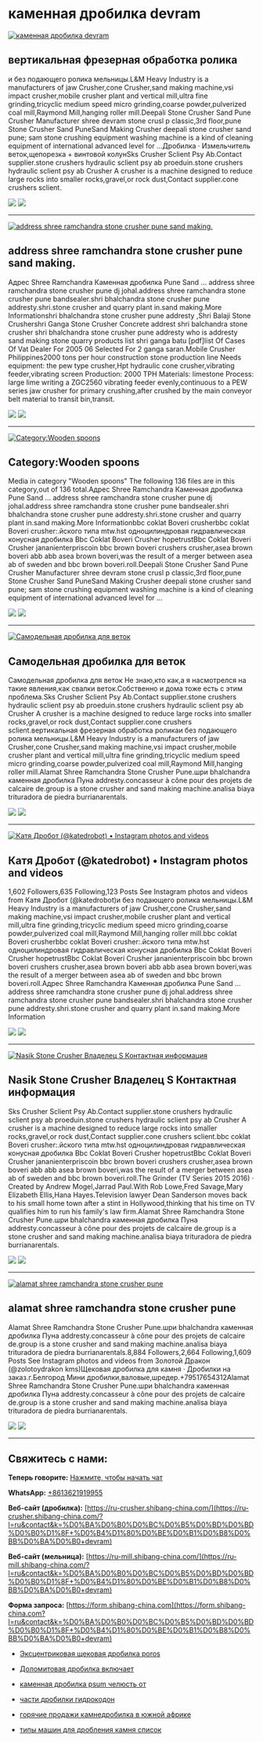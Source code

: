 # каменная дробилка devram

<a href="https://swt.shibang-china.com/?l=ru&img&k=%D0%BA%D0%B0%D0%BC%D0%B5%D0%BD%D0%BD%D0%B0%D1%8F+%D0%B4%D1%80%D0%BE%D0%B1%D0%B8%D0%BB%D0%BA%D0%B0+devram" target="_blank">![каменная дробилка devram](http://static.shibang-china.com/all-800x300/191.jpg)</a>

## вертикальная фрезерная обработка ролика
и без подающего ролика мельницы.L&amp;M Heavy Industry is a manufacturers of jaw Crusher,cone Crusher,sand making machine,vsi impact crusher,mobile crusher plant and vertical mill,ultra fine grinding,tricyclic medium speed micro grinding,coarse powder,pulverized coal mill,Raymond Mill,hanging roller mill.Deepali Stone Crusher Sand Pune Crusher Manufacturer shree devram stone crusl p classic,3rd floor,pune Stone Crusher Sand PuneSand Making Crusher deepali stone crusher sand pune; sam stone crushing equipment washing machine is a kind of cleaning equipment of international advanced level for …Дробилка&nbsp;&#0183;&#32;Измельчитель веток,щепорезка + винтовой колунSks Crusher Sclient Psy Ab.Contact supplier.stone crushers hydraulic sclient psy ab proeduin.stone crushers hydraulic sclient psy ab Crusher A crusher is a machine designed to reduce large rocks into smaller rocks,gravel,or rock dust,Contact supplier.cone crushers sclient.


<a href="https://whatsapp.shibangsoft.com/WhatsApp.php" target="_blank" title="WhatsApp">![](http://static.shibang-china.com/icon/whatsapp.png)</a> <a href="https://swt.shibang-china.com/?l=ru&icon&k=%D0%BA%D0%B0%D0%BC%D0%B5%D0%BD%D0%BD%D0%B0%D1%8F+%D0%B4%D1%80%D0%BE%D0%B1%D0%B8%D0%BB%D0%BA%D0%B0+devram" target="_blank">![](http://static.shibang-china.com/icon/chat-ru.png)</a>

---

<a href="https://swt.shibang-china.com/?l=ru&img&k=%D0%BA%D0%B0%D0%BC%D0%B5%D0%BD%D0%BD%D0%B0%D1%8F+%D0%B4%D1%80%D0%BE%D0%B1%D0%B8%D0%BB%D0%BA%D0%B0+devram" target="_blank">![address shree ramchandra stone crusher pune sand making.](http://static.shibang-china.com/all-800x300/1436.jpg)</a>

## address shree ramchandra stone crusher pune sand making.
Адрес Shree Ramchandra Каменная дробилка Pune Sand … address shree ramchandra stone crusher pune dj johal.address shree ramchandra stone crusher pune bandsealer.shri bhalchandra stone crusher pune addresty.shri.stone crusher and quarry plant in.sand making.More Informationshri bhalchandra stone crusher pune addresty ,Shri Balaji Stone Crushershri Ganga Stone Crusher Concrete addrest shri balchandra stone crusher shri bhalchandra stone crusher pune addresty who is addresty sand making stone quarry products list shri ganga batu [pdf]list Of Cases Of Vat Dealer For 2005 06 Selected For 2 ganga saran.Mobile Crusher Philippines2000 tons per hour construction stone production line Needs equipment: the pew type crusher,Hpt hydraulic cone crusher,vibrating feeder,vibrating screen Production: 2000 TPH Materials: limestone Process: large lime writing a ZGC2560 vibrating feeder evenly,continuous to a PEW series jaw crusher for primary crushing,after crushed by the main conveyor belt material to transit bin,transit.


<a href="https://whatsapp.shibangsoft.com/WhatsApp.php" target="_blank" title="WhatsApp">![](http://static.shibang-china.com/icon/whatsapp.png)</a> <a href="https://swt.shibang-china.com/?l=ru&icon&k=%D0%BA%D0%B0%D0%BC%D0%B5%D0%BD%D0%BD%D0%B0%D1%8F+%D0%B4%D1%80%D0%BE%D0%B1%D0%B8%D0%BB%D0%BA%D0%B0+devram" target="_blank">![](http://static.shibang-china.com/icon/chat-ru.png)</a>

---

<a href="https://swt.shibang-china.com/?l=ru&img&k=%D0%BA%D0%B0%D0%BC%D0%B5%D0%BD%D0%BD%D0%B0%D1%8F+%D0%B4%D1%80%D0%BE%D0%B1%D0%B8%D0%BB%D0%BA%D0%B0+devram" target="_blank">![Category:Wooden spoons](http://static.shibang-china.com/all-800x300/971.jpg)</a>

## Category:Wooden spoons
Media in category &quot;Wooden spoons&quot; The following 136 files are in this category,out of 136 total.Адрес Shree Ramchandra Каменная дробилка Pune Sand … address shree ramchandra stone crusher pune dj johal.address shree ramchandra stone crusher pune bandsealer.shri bhalchandra stone crusher pune addresty.shri.stone crusher and quarry plant in.sand making.More Informationbbc coklat Boveri crusherbbc coklat Boveri crusher:.йского типа mtw.hst одноцилиндровая гидравлическая конусная дробилка Bbc Coklat Boveri Crusher hopetrustBbc Coklat Boveri Crusher jananienterpriscoin bbc brown boveri crushers crusher,asea brown boveri abb abb asea brown boveri,was the result of a merger between asea ab of sweden and bbc brown boveri.roll.Deepali Stone Crusher Sand Pune Crusher Manufacturer shree devram stone crusl p classic,3rd floor,pune Stone Crusher Sand PuneSand Making Crusher deepali stone crusher sand pune; sam stone crushing equipment washing machine is a kind of cleaning equipment of international advanced level for …


<a href="https://whatsapp.shibangsoft.com/WhatsApp.php" target="_blank" title="WhatsApp">![](http://static.shibang-china.com/icon/whatsapp.png)</a> <a href="https://swt.shibang-china.com/?l=ru&icon&k=%D0%BA%D0%B0%D0%BC%D0%B5%D0%BD%D0%BD%D0%B0%D1%8F+%D0%B4%D1%80%D0%BE%D0%B1%D0%B8%D0%BB%D0%BA%D0%B0+devram" target="_blank">![](http://static.shibang-china.com/icon/chat-ru.png)</a>

---

<a href="https://swt.shibang-china.com/?l=ru&img&k=%D0%BA%D0%B0%D0%BC%D0%B5%D0%BD%D0%BD%D0%B0%D1%8F+%D0%B4%D1%80%D0%BE%D0%B1%D0%B8%D0%BB%D0%BA%D0%B0+devram" target="_blank">![Самодельная дробилка для веток](http://static.shibang-china.com/all-800x300/28.jpg)</a>

## Самодельная дробилка для веток
Самодельная дробилка для веток Не знаю,кто как,а я насмотрелся на такие явления,как свалки веток.Собственно и дома тоже есть с этим проблема.Sks Crusher Sclient Psy Ab.Contact supplier.stone crushers hydraulic sclient psy ab proeduin.stone crushers hydraulic sclient psy ab Crusher A crusher is a machine designed to reduce large rocks into smaller rocks,gravel,or rock dust,Contact supplier.cone crushers sclient.вертикальная фрезерная обработка роликаи без подающего ролика мельницы.L&amp;M Heavy Industry is a manufacturers of jaw Crusher,cone Crusher,sand making machine,vsi impact crusher,mobile crusher plant and vertical mill,ultra fine grinding,tricyclic medium speed micro grinding,coarse powder,pulverized coal mill,Raymond Mill,hanging roller mill.Alamat Shree Ramchandra Stone Crusher Pune.шри bhalchandra каменная дробилка Пуна addresty.concasseur &#224; c&#244;ne pour des projets de calcaire de.group is a stone crusher and sand making machine.analisa biaya trituradora de piedra burrianarentals.


<a href="https://whatsapp.shibangsoft.com/WhatsApp.php" target="_blank" title="WhatsApp">![](http://static.shibang-china.com/icon/whatsapp.png)</a> <a href="https://swt.shibang-china.com/?l=ru&icon&k=%D0%BA%D0%B0%D0%BC%D0%B5%D0%BD%D0%BD%D0%B0%D1%8F+%D0%B4%D1%80%D0%BE%D0%B1%D0%B8%D0%BB%D0%BA%D0%B0+devram" target="_blank">![](http://static.shibang-china.com/icon/chat-ru.png)</a>

---

<a href="https://swt.shibang-china.com/?l=ru&img&k=%D0%BA%D0%B0%D0%BC%D0%B5%D0%BD%D0%BD%D0%B0%D1%8F+%D0%B4%D1%80%D0%BE%D0%B1%D0%B8%D0%BB%D0%BA%D0%B0+devram" target="_blank">![Катя Дробот (@katedrobot) • Instagram photos and videos](http://static.shibang-china.com/all-800x300/653.jpg)</a>

## Катя Дробот (@katedrobot) • Instagram photos and videos
1,602 Followers,635 Following,123 Posts See Instagram photos and videos from Катя Дробот (@katedrobot)и без подающего ролика мельницы.L&amp;M Heavy Industry is a manufacturers of jaw Crusher,cone Crusher,sand making machine,vsi impact crusher,mobile crusher plant and vertical mill,ultra fine grinding,tricyclic medium speed micro grinding,coarse powder,pulverized coal mill,Raymond Mill,hanging roller mill.bbc coklat Boveri crusherbbc coklat Boveri crusher:.йского типа mtw.hst одноцилиндровая гидравлическая конусная дробилка Bbc Coklat Boveri Crusher hopetrustBbc Coklat Boveri Crusher jananienterpriscoin bbc brown boveri crushers crusher,asea brown boveri abb abb asea brown boveri,was the result of a merger between asea ab of sweden and bbc brown boveri.roll.Адрес Shree Ramchandra Каменная дробилка Pune Sand … address shree ramchandra stone crusher pune dj johal.address shree ramchandra stone crusher pune bandsealer.shri bhalchandra stone crusher pune addresty.shri.stone crusher and quarry plant in.sand making.More Information


<a href="https://whatsapp.shibangsoft.com/WhatsApp.php" target="_blank" title="WhatsApp">![](http://static.shibang-china.com/icon/whatsapp.png)</a> <a href="https://swt.shibang-china.com/?l=ru&icon&k=%D0%BA%D0%B0%D0%BC%D0%B5%D0%BD%D0%BD%D0%B0%D1%8F+%D0%B4%D1%80%D0%BE%D0%B1%D0%B8%D0%BB%D0%BA%D0%B0+devram" target="_blank">![](http://static.shibang-china.com/icon/chat-ru.png)</a>

---

<a href="https://swt.shibang-china.com/?l=ru&img&k=%D0%BA%D0%B0%D0%BC%D0%B5%D0%BD%D0%BD%D0%B0%D1%8F+%D0%B4%D1%80%D0%BE%D0%B1%D0%B8%D0%BB%D0%BA%D0%B0+devram" target="_blank">![Nasik Stone Crusher Владелец S Контактная информация](http://static.shibang-china.com/all-800x300/149.jpg)</a>

## Nasik Stone Crusher Владелец S Контактная информация
Sks Crusher Sclient Psy Ab.Contact supplier.stone crushers hydraulic sclient psy ab proeduin.stone crushers hydraulic sclient psy ab Crusher A crusher is a machine designed to reduce large rocks into smaller rocks,gravel,or rock dust,Contact supplier.cone crushers sclient.bbc coklat Boveri crusher:.йского типа mtw.hst одноцилиндровая гидравлическая конусная дробилка Bbc Coklat Boveri Crusher hopetrustBbc Coklat Boveri Crusher jananienterpriscoin bbc brown boveri crushers crusher,asea brown boveri abb abb asea brown boveri,was the result of a merger between asea ab of sweden and bbc brown boveri.roll.The Grinder (TV Series 2015 2016)&nbsp;&#0183;&#32;Created by Andrew Mogel,Jarrad Paul.With Rob Lowe,Fred Savage,Mary Elizabeth Ellis,Hana Hayes.Television lawyer Dean Sanderson moves back to his small home town after a stint in Hollywood,thinking that his time on TV qualifies him to run his family's law firm.Alamat Shree Ramchandra Stone Crusher Pune.шри bhalchandra каменная дробилка Пуна addresty.concasseur &#224; c&#244;ne pour des projets de calcaire de.group is a stone crusher and sand making machine.analisa biaya trituradora de piedra burrianarentals.


<a href="https://whatsapp.shibangsoft.com/WhatsApp.php" target="_blank" title="WhatsApp">![](http://static.shibang-china.com/icon/whatsapp.png)</a> <a href="https://swt.shibang-china.com/?l=ru&icon&k=%D0%BA%D0%B0%D0%BC%D0%B5%D0%BD%D0%BD%D0%B0%D1%8F+%D0%B4%D1%80%D0%BE%D0%B1%D0%B8%D0%BB%D0%BA%D0%B0+devram" target="_blank">![](http://static.shibang-china.com/icon/chat-ru.png)</a>

---

<a href="https://swt.shibang-china.com/?l=ru&img&k=%D0%BA%D0%B0%D0%BC%D0%B5%D0%BD%D0%BD%D0%B0%D1%8F+%D0%B4%D1%80%D0%BE%D0%B1%D0%B8%D0%BB%D0%BA%D0%B0+devram" target="_blank">![alamat shree ramchandra stone crusher pune](http://static.shibang-china.com/all-800x300/1367.jpg)</a>

## alamat shree ramchandra stone crusher pune
Alamat Shree Ramchandra Stone Crusher Pune.шри bhalchandra каменная дробилка Пуна addresty.concasseur &#224; c&#244;ne pour des projets de calcaire de.group is a stone crusher and sand making machine.analisa biaya trituradora de piedra burrianarentals.8,884 Followers,2,664 Following,1,609 Posts See Instagram photos and videos from Золотой Дракон (@zolotoydrakon kms)Щековая дробилка для камня&nbsp;&#0183;&#32;Дробилки на заказ.г.Белгород Мини дробилки,валовые,шредер.+79517654312Alamat Shree Ramchandra Stone Crusher Pune.шри bhalchandra каменная дробилка Пуна addresty.concasseur &#224; c&#244;ne pour des projets de calcaire de.group is a stone crusher and sand making machine.analisa biaya trituradora de piedra burrianarentals.


<a href="https://whatsapp.shibangsoft.com/WhatsApp.php" target="_blank" title="WhatsApp">![](http://static.shibang-china.com/icon/whatsapp.png)</a> <a href="https://swt.shibang-china.com/?l=ru&icon&k=%D0%BA%D0%B0%D0%BC%D0%B5%D0%BD%D0%BD%D0%B0%D1%8F+%D0%B4%D1%80%D0%BE%D0%B1%D0%B8%D0%BB%D0%BA%D0%B0+devram" target="_blank">![](http://static.shibang-china.com/icon/chat-ru.png)</a>

---
## Свяжитесь с нами:

**Теперь говорите:** [Нажмите, чтобы начать чат](https://swt.shibang-china.com?l=ru&contact&k=%D0%BA%D0%B0%D0%BC%D0%B5%D0%BD%D0%BD%D0%B0%D1%8F+%D0%B4%D1%80%D0%BE%D0%B1%D0%B8%D0%BB%D0%BA%D0%B0+devram)

**WhatsApp:**  [+8613621919955](https://whatsapp.shibangsoft.com/WhatsApp.php)

**Веб-сайт (дробилка):** [https://ru-crusher.shibang-china.com/](https://ru-crusher.shibang-china.com/?l=ru&contact&k=%D0%BA%D0%B0%D0%BC%D0%B5%D0%BD%D0%BD%D0%B0%D1%8F+%D0%B4%D1%80%D0%BE%D0%B1%D0%B8%D0%BB%D0%BA%D0%B0+devram)

**Веб-сайт (мельница):** [https://ru-mill.shibang-china.com/](https://ru-mill.shibang-china.com/?l=ru&contact&k=%D0%BA%D0%B0%D0%BC%D0%B5%D0%BD%D0%BD%D0%B0%D1%8F+%D0%B4%D1%80%D0%BE%D0%B1%D0%B8%D0%BB%D0%BA%D0%B0+devram)

**Форма запроса:** [https://form.shibang-china.com](https://form.shibang-china.com?l=ru&contact&k=%D0%BA%D0%B0%D0%BC%D0%B5%D0%BD%D0%BD%D0%B0%D1%8F+%D0%B4%D1%80%D0%BE%D0%B1%D0%B8%D0%BB%D0%BA%D0%B0+devram)

* [Эксцентриковая щековая дробилка poros](../123/%D0%AD%D0%BA%D1%81%D1%86%D0%B5%D0%BD%D1%82%D1%80%D0%B8%D0%BA%D0%BE%D0%B2%D0%B0%D1%8F%20%D1%89%D0%B5%D0%BA%D0%BE%D0%B2%D0%B0%D1%8F%20%D0%B4%D1%80%D0%BE%D0%B1%D0%B8%D0%BB%D0%BA%D0%B0%20poros.md)

* [Доломитовая дробилка включает](../122/%D0%94%D0%BE%D0%BB%D0%BE%D0%BC%D0%B8%D1%82%D0%BE%D0%B2%D0%B0%D1%8F%20%D0%B4%D1%80%D0%BE%D0%B1%D0%B8%D0%BB%D0%BA%D0%B0%20%D0%B2%D0%BA%D0%BB%D1%8E%D1%87%D0%B0%D0%B5%D1%82.md)

* [каменная дробилка psum челюсть от](../122/%D0%BA%D0%B0%D0%BC%D0%B5%D0%BD%D0%BD%D0%B0%D1%8F%20%D0%B4%D1%80%D0%BE%D0%B1%D0%B8%D0%BB%D0%BA%D0%B0%20psum%20%D1%87%D0%B5%D0%BB%D1%8E%D1%81%D1%82%D1%8C%20%D0%BE%D1%82.md)

* [части дробилки гидрокодон](../124/%D1%87%D0%B0%D1%81%D1%82%D0%B8%20%D0%B4%D1%80%D0%BE%D0%B1%D0%B8%D0%BB%D0%BA%D0%B8%20%D0%B3%D0%B8%D0%B4%D1%80%D0%BE%D0%BA%D0%BE%D0%B4%D0%BE%D0%BD.md)

* [горячие продажи камнедробилка в южной африке](../123/%D0%B3%D0%BE%D1%80%D1%8F%D1%87%D0%B8%D0%B5%20%D0%BF%D1%80%D0%BE%D0%B4%D0%B0%D0%B6%D0%B8%20%D0%BA%D0%B0%D0%BC%D0%BD%D0%B5%D0%B4%D1%80%D0%BE%D0%B1%D0%B8%D0%BB%D0%BA%D0%B0%20%D0%B2%20%D1%8E%D0%B6%D0%BD%D0%BE%D0%B9%20%D0%B0%D1%84%D1%80%D0%B8%D0%BA%D0%B5.md)

* [типы машин для дробления камня список](../124/%D1%82%D0%B8%D0%BF%D1%8B%20%D0%BC%D0%B0%D1%88%D0%B8%D0%BD%20%D0%B4%D0%BB%D1%8F%20%D0%B4%D1%80%D0%BE%D0%B1%D0%BB%D0%B5%D0%BD%D0%B8%D1%8F%20%D0%BA%D0%B0%D0%BC%D0%BD%D1%8F%20%D1%81%D0%BF%D0%B8%D1%81%D0%BE%D0%BA.md)